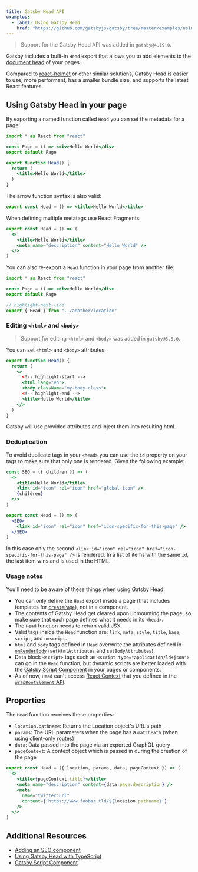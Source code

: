 ```yaml
---
title: Gatsby Head API
examples:
  - label: Using Gatsby Head
    href: "https://github.com/gatsbyjs/gatsby/tree/master/examples/using-gatsby-head"
---
```


> Support for the Gatsby Head API was added in `gatsby@4.19.0`.

Gatsby includes a built-in `Head` export that allows you to add elements to the [document head](https://developer.mozilla.org/en-US/docs/Web/HTML/Element/head) of your pages.

Compared to [react-helmet](https://github.com/nfl/react-helmet) or other similar solutions, Gatsby Head is easier to use, more performant, has a smaller bundle size, and supports the latest React features.

## Using Gatsby Head in your page

By exporting a named function called `Head` you can set the metadata for a page:

```jsx:title=src/pages/index.jsx
import * as React from "react"

const Page = () => <div>Hello World</div>
export default Page

export function Head() {
  return (
    <title>Hello World</title>
  )
}
```

The arrow function syntax is also valid:

```jsx
export const Head = () => <title>Hello World</title>
```

When defining multiple metatags use React Fragments:

```jsx
export const Head = () => (
  <>
    <title>Hello World</title>
    <meta name="description" content="Hello World" />
  </>
)
```

You can also re-export a `Head` function in your page from another file:

```jsx:title=src/pages/index.jsx
import * as React from "react"

const Page = () => <div>Hello World</div>
export default Page

// highlight-next-line
export { Head } from "../another/location"
```

### Editing `<html>` and `<body>`

> Support for editing `<html>` and `<body>` was added in `gatsby@5.5.0`.

You can set `<html>` and `<body>` attributes:

```jsx
export function Head() {
  return (
    <>
      <!-- highlight-start -->
      <html lang="en">
      <body className="my-body-class">
      <!-- highlight-end -->
      <title>Hello World</title>
    </>
  )
}
```

Gatsby will use provided attributes and inject them into resulting html.

### Deduplication

To avoid duplicate tags in your `<head>` you can use the `id` property on your tags to make sure that only one is rendered. Given the following example:

```jsx
const SEO = ({ children }) => (
  <>
    <title>Hello World</title>
    <link id="icon" rel="icon" href="global-icon" />
    {children}
  </>
)

export const Head = () => (
  <SEO>
    <link id="icon" rel="icon" href="icon-specific-for-this-page" />
  </SEO>
)
```

In this case only the second `<link id="icon" rel="icon" href="icon-specific-for-this-page" />` is rendered. In a list of items with the same `id`, the last item wins and is used in the HTML.

### Usage notes

You'll need to be aware of these things when using Gatsby Head:

- You can only define the `Head` export inside a page (that includes templates for [`createPage`](/docs/reference/config-files/actions/#createPage)), not in a component.
- The contents of Gatsby Head get cleared upon unmounting the page, so make sure that each page defines what it needs in its `<head>`.
- The `Head` function needs to return valid JSX.
- Valid tags inside the `Head` function are: `link`, `meta`, `style`, `title`, `base`, `script`, and `noscript`.
- `html` and `body` tags defined in `Head` overwrite the attributes defined in [`onRenderBody`](/docs/reference/config-files/gatsby-ssr/#onRenderBody) (`setHtmlAttributes` and `setBodyAttributes`).
- Data block `<script>` tags such as `<script type="application/ld+json">` can go in the `Head` function, but dynamic scripts are better loaded with the [Gatsby Script Component](/docs/reference/built-in-components/gatsby-script/) in your pages or components.
- As of now, `Head` can't access [React Context](https://reactjs.org/docs/context.html) that you defined in the [`wrapRootElement` API](/docs/reference/config-files/gatsby-browser/#wrapRootElement).

## Properties

The `Head` function receives these properties:

- `location.pathname`: Returns the Location object's URL's path
- `params`: The URL parameters when the page has a `matchPath` (when using [client-only routes](/docs/how-to/routing/client-only-routes-and-user-authentication/))
- `data`: Data passed into the page via an exported GraphQL query
- `pageContext`: A context object which is passed in during the creation of the page

```jsx
export const Head = ({ location, params, data, pageContext }) => (
  <>
    <title>{pageContext.title}</title>
    <meta name="description" content={data.page.description} />
    <meta
      name="twitter:url"
      content={`https://www.foobar.tld/${location.pathname}`}
    />
  </>
)
```

## Additional Resources

- [Adding an SEO component](/docs/how-to/adding-common-features/adding-seo-component)
- [Using Gatsby Head with TypeScript](/docs/how-to/custom-configuration/typescript/#gatsby-head-api)
- [Gatsby Script Component](/docs/reference/built-in-components/gatsby-script/)
